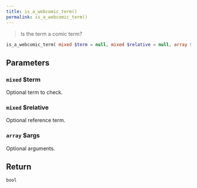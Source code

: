 ```yaml
---
title: is_a_webcomic_term()
permalink: is_a_webcomic_term()
---
```


> Is the term a comic term?

```php
is_a_webcomic_term( mixed $term = null, mixed $relative = null, array $args = [] ) : bool
```

## Parameters

### `mixed` $term
Optional term to check.

### `mixed` $relative
Optional reference term.

### `array` $args
Optional arguments.

## Return

`bool`
